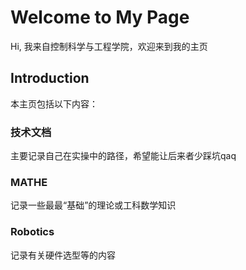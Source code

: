 # Welcome to My Page

Hi, 我来自控制科学与工程学院，欢迎来到我的主页

## Introduction

本主页包括以下内容：

### 技术文档

主要记录自己在实操中的路径，希望能让后来者少踩坑qaq

### MATHE

记录一些最最“基础”的理论或工科数学知识

### Robotics

记录有关硬件选型等的内容